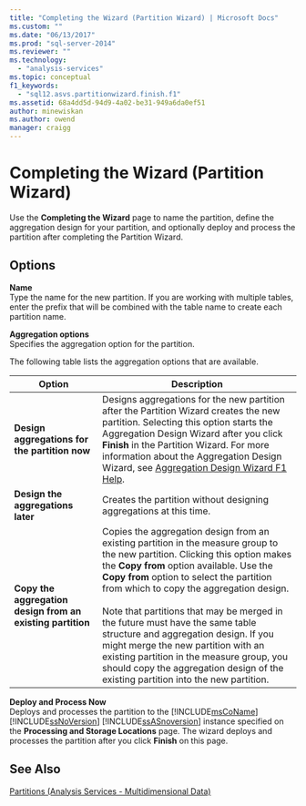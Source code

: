 ```yaml
---
title: "Completing the Wizard (Partition Wizard) | Microsoft Docs"
ms.custom: ""
ms.date: "06/13/2017"
ms.prod: "sql-server-2014"
ms.reviewer: ""
ms.technology: 
  - "analysis-services"
ms.topic: conceptual
f1_keywords: 
  - "sql12.asvs.partitionwizard.finish.f1"
ms.assetid: 68a4dd5d-94d9-4a02-be31-949a6da0ef51
author: minewiskan
ms.author: owend
manager: craigg
---
```

# Completing the Wizard (Partition Wizard)
  Use the **Completing the Wizard** page to name the partition, define the aggregation design for your partition, and optionally deploy and process the partition after completing the Partition Wizard.  
  
## Options  
 **Name**  
 Type the name for the new partition. If you are working with multiple tables, enter the prefix that will be combined with the table name to create each partition name.  
  
 **Aggregation options**  
 Specifies the aggregation option for the partition.  
  
 The following table lists the aggregation options that are available.  
  
|Option|Description|  
|------------|-----------------|  
|**Design aggregations for the partition now**|Designs aggregations for the new partition after the Partition Wizard creates the new partition. Selecting this option starts the Aggregation Design Wizard after you click **Finish** in the Partition Wizard. For more information about the Aggregation Design Wizard, see [Aggregation Design Wizard F1 Help](aggregation-design-wizard-f1-help.md).|  
|**Design the aggregations later**|Creates the partition without designing aggregations at this time.|  
|**Copy the aggregation design from an existing partition**|Copies the aggregation design from an existing partition in the measure group to the new partition. Clicking this option makes the **Copy from** option available. Use the **Copy from** option to select the partition from which to copy the aggregation design.<br /><br /> Note that partitions that may be merged in the future must have the same table structure and aggregation design. If you might merge the new partition with an existing partition in the measure group, you should copy the aggregation design of the existing partition into the new partition.|  
  
 **Deploy and Process Now**  
 Deploys and processes the partition to the [!INCLUDE[msCoName](../includes/msconame-md.md)] [!INCLUDE[ssNoVersion](../includes/ssnoversion-md.md)] [!INCLUDE[ssASnoversion](../includes/ssasnoversion-md.md)] instance specified on the **Processing and Storage Locations** page. The wizard deploys and processes the partition after you click **Finish** on this page.  
  
## See Also  
 [Partitions &#40;Analysis Services - Multidimensional Data&#41;](multidimensional-models-olap-logical-cube-objects/partitions-analysis-services-multidimensional-data.md)  
  
  

